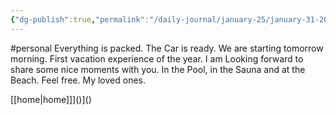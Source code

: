 ```yaml
---
{"dg-publish":true,"permalink":"/daily-journal/january-25/january-31-2025/","created":"2025-01-31T14:29:01.152+01:00"}
---
```


#personal 
Everything is packed. The Car is ready. We are starting tomorrow morning. First vacation experience of the year. I am Looking forward to share some nice moments with you. In the Pool, in the Sauna and at the Beach. 
Feel free. My loved ones.



[[home\|home]]]()]()